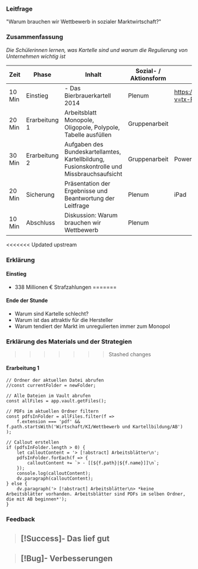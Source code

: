 ### Leitfrage
"Warum brauchen wir Wettbewerb in sozialer Marktwirtschaft?"

### Zusammenfassung
*Die Schülerinnen lernen, was Kartelle sind und warum die Regulierung von Unternehmen wichtig ist*


| Zeit   | Phase         | Inhalt                                                                                    | Sozial- / Aktionsform | Material                                    |
| ------ | ------------- | ----------------------------------------------------------------------------------------- | --------------------- | ------------------------------------------- |
| 10 Min | Einstieg      | - Das Bierbrauerkartell 2014                                                              | Plenum                | https://www.youtube.com/watch?v=tx-Pf6aSLOg |
| 20 Min | Erarbeitung 1 | Arbeitsblatt Monopole, Oligopole, Polypole, Tabelle ausfüllen                             | Gruppenarbeit         |                                             |
| 30 Min | Erarbeitung 2 | Aufgaben des Bundeskartellamtes, Kartellbildung, Fusionskontrolle und Missbrauchsaufsicht | Gruppenarbeit         | PowerPoint Aufgaben                         |
| 20 Min | Sicherung     | Präsentation der Ergebnisse und Beantwortung der Leitfrage                                | Plenum                | iPad                                        |
| 10 Min | Abschluss     | Diskussion: Warum brauchen wir Wettbewerb                                                 | Plenum                |                                             |

<<<<<<< Updated upstream
### Erklärung 
#### Einstieg
- 338 Millionen € Strafzahlungen
=======
#### Ende der Stunde
- Warum sind Kartelle schlecht?
- Warum ist das attraktiv für die Hersteller
- Warum tendiert der Markt im unregulierten immer zum Monopol

### Erklärung des Materials und der Strategien
>>>>>>> Stashed changes

#### Erarbeitung 1




```dataviewjs
// Ordner der aktuellen Datei abrufen
//const currentFolder = newFolder;

// Alle Dateien im Vault abrufen
const allFiles = app.vault.getFiles();

// PDFs im aktuellen Ordner filtern
const pdfsInFolder = allFiles.filter(f => 
    f.extension === 'pdf' && f.path.startsWith('Wirtschaft/KI/Wettbewerb und Kartellbildung/AB')
);

// Callout erstellen
if (pdfsInFolder.length > 0) {
    let calloutContent = '> [!abstract] Arbeitsblätter\n';
    pdfsInFolder.forEach(f => {
        calloutContent += `> - [[${f.path}|${f.name}]]\n`;
    });
    console.log(calloutContent);
    dv.paragraph(calloutContent);
} else {
    dv.paragraph('> [!abstract] Arbeitsblätter\n> *keine Arbeitsblätter vorhanden. Arbeitsblätter sind PDFs im selben Ordner, die mit AB beginnen*');
}
```





### Feedback
> [!Success]- Das lief gut
> -

> [!Bug]- Verbesserungen
> -
